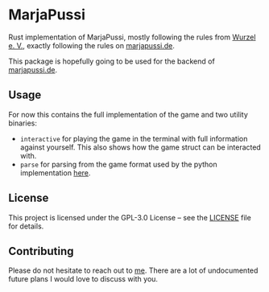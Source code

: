 # MarjaPussi

Rust implementation of MarjaPussi, mostly following the rules
from [Wurzel e. V.](http://wurzel.org/pussi/indexba7e.html?seite=regeln), exactly following the rules
on [marjapussi.de](https://marjapussi.de/rules).

This package is hopefully going to be used for the backend of [marjapussi.de](https://marjapussi.de).

## Usage

For now this contains the full implementation of the game and two utility binaries:

- `interactive` for playing the game in the terminal with full information against yourself.
  This also shows how the game struct can be interacted with.
- `parse` for parsing from the game format used by the python
  implementation [here](https://github.com/SamuelLess/marjapussi).

## License

This project is licensed under the GPL-3.0 License – see the [LICENSE](LICENSE) file for details.

## Contributing

Please do not hesitate to reach out to [me](mailto:samuel@lessmann.dev).
There are a lot of undocumented future plans I would love to discuss with you.
